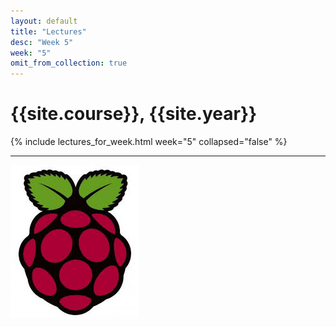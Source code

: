 ```yaml
---
layout: default
title: "Lectures"
desc: "Week 5"
week: "5"
omit_from_collection: true
---
```


# {{site.course}}, {{site.year}}

{% include lectures_for_week.html week="5" collapsed="false" %}
<div class='calendar' data-start-week="{{page.week}}" data-num-weeks="1" ></div>

----

![Pi_logo](/images/Pi.jpg)
